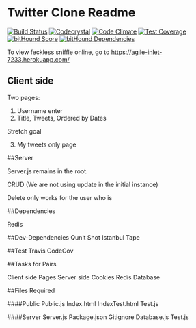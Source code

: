 
# Twitter Clone Readme

[![Build Status](https://travis-ci.org/fcscripters/feckless-sniffle.svg?branch=master)](https://travis-ci.org/fcscripters/feckless-sniffle)
[![Codecrystal](https://img.shields.io/badge/code-crystal-5CB3FF.svg)](http://codecrystal.herokuapp.com/crystalise/fcscripters/feckless-sniffle/master)
[![Code Climate](https://codeclimate.com/github/fcscripters/feckless-sniffle/badges/gpa.svg)](https://codeclimate.com/github/fcscripters/feckless-sniffle)
[![Test Coverage](https://codeclimate.com/github/fcscripters/feckless-sniffle/badges/coverage.svg)](https://codeclimate.com/github/fcscripters/feckless-sniffle/coverage)
[![bitHound Score](https://www.bithound.io/github/fcscripters/feckless-sniffle/badges/score.svg)](https://www.bithound.io/github/fcscripters/feckless-sniffle)
[![bitHound Dependencies](https://www.bithound.io/github/fcscripters/feckless-sniffle/badges/dependencies.svg)](https://www.bithound.io/github/fcscripters/feckless-sniffle/master/dependencies/npm)

To view feckless sniffle online, go to https://agile-inlet-7233.herokuapp.com/

## Client side

Two pages:
1) Username enter
2) Title, Tweets, Ordered by Dates

Stretch goal

3) My tweets only page


##Server

Server.js remains in the root.

CRUD (We are not using update in the initial instance)

Delete only works for the user who is

##Dependencies

Redis

##Dev-Dependencies
Qunit
Shot
Istanbul
Tape

##Test
Travis
CodeCov

##Tasks for Pairs

Client side Pages
Server side
Cookies
Redis Database

##Files Required

####Public
Public.js
Index.html
IndexTest.html
Test.js

####Server
Server.js
Package.json
Gitignore
Database.js
Test.js
